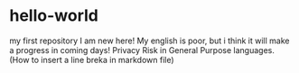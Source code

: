 # hello-world
my first repository
I am new here! My english is poor, but i think it will make a progress in coming days!
Privacy Risk in General Purpose languages. (How to insert a line breka in markdown file)
